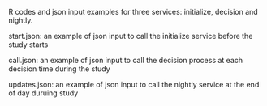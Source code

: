 R codes and json input examples for three services: initialize, decision and nightly. 

start.json: an example of json input to call the initialize service before the study starts

call.json: an example of json input to call the decision process at each decision time during the study

updates.json: an example of json input to call the nightly service at the end of day duruing study
